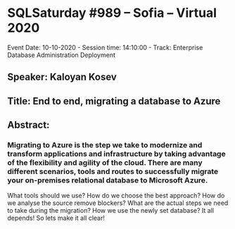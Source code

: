 # SQLSaturday #989 – Sofia – Virtual 2020
Event Date: 10-10-2020 - Session time: 14:10:00 - Track: Enterprise Database Administration  Deployment
## Speaker: Kaloyan Kosev
## Title: End to end, migrating a database to Azure
## Abstract:
### Migrating to Azure is the step we take to modernize and transform applications and infrastructure by taking advantage of the flexibility and agility of the cloud. There are many different scenarios, tools and routes to successfully migrate your on-premises relational database to Microsoft Azure.
What tools should we use? How do we choose the best approach? How do we analyse the source remove blockers? What are the actual steps we need to take during the migration? How we use the newly set database? It all depends! So lets make it all clear!
